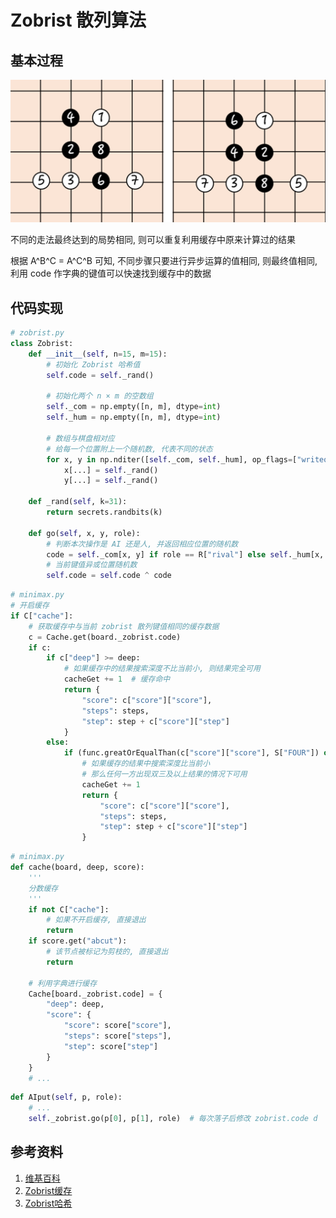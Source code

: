 # Zobrist 散列算法

## 基本过程

![](assets/202111251346688.png)

不同的走法最终达到的局势相同, 则可以重复利用缓存中原来计算过的结果

根据 A^B^C = A^C^B 可知, 不同步骤只要进行异步运算的值相同, 则最终值相同, 利用 code 作字典的键值可以快速找到缓存中的数据

## 代码实现

```python
# zobrist.py
class Zobrist:
    def __init__(self, n=15, m=15):
        # 初始化 Zobrist 哈希值
        self.code = self._rand()

        # 初始化两个 n × m 的空数组
        self._com = np.empty([n, m], dtype=int)
        self._hum = np.empty([n, m], dtype=int)

        # 数组与棋盘相对应
        # 给每一个位置附上一个随机数, 代表不同的状态
        for x, y in np.nditer([self._com, self._hum], op_flags=["writeonly"]):
            x[...] = self._rand()
            y[...] = self._rand()

    def _rand(self, k=31):
        return secrets.randbits(k)

    def go(self, x, y, role):
        # 判断本次操作是 AI 还是人, 并返回相应位置的随机数
        code = self._com[x, y] if role == R["rival"] else self._hum[x, y]
        # 当前键值异或位置随机数
        self.code = self.code ^ code
```

```python
# minimax.py
# 开启缓存
if C["cache"]:
    # 获取缓存中与当前 zobrist 散列键值相同的缓存数据
    c = Cache.get(board._zobrist.code)
    if c:
        if c["deep"] >= deep:
            # 如果缓存中的结果搜索深度不比当前小, 则结果完全可用
            cacheGet += 1  # 缓存命中
            return {
                "score": c["score"]["score"],
                "steps": steps,
                "step": step + c["score"]["step"]
            }
        else:
            if (func.greatOrEqualThan(c["score"]["score"], S["FOUR"]) or func.littleOrEqualThan(c["score"]["score"], -S["FOUR"])):
                # 如果缓存的结果中搜索深度比当前小
                # 那么任何一方出现双三及以上结果的情况下可用
                cacheGet += 1
                return {
                    "score": c["score"]["score"],
                    "steps": steps,
                    "step": step + c["score"]["step"]
                }
```

```python
# minimax.py
def cache(board, deep, score):
    '''
    分数缓存
    '''
    if not C["cache"]:
        # 如果不开启缓存, 直接退出
        return
    if score.get("abcut"):
        # 该节点被标记为剪枝的, 直接退出
        return

    # 利用字典进行缓存
    Cache[board._zobrist.code] = {
        "deep": deep,
        "score": {
            "score": score["score"],
            "steps": score["steps"],
            "step": score["step"]
        }
    }
    # ...
```

```python
def AIput(self, p, role):
    # ...
    self._zobrist.go(p[0], p[1], role)  # 每次落子后修改 zobrist.code d
```

## 参考资料

1. [维基百科](https://en.wikipedia.org/wiki/Zobrist_hashing)
2. [Zobrist缓存](https://www.bookstack.cn/read/lihongxun945-gobang-ai/fddd888addab81b9.md)
3. [Zobrist哈希](https://blog.csdn.net/yzfydit/article/details/52459479)
